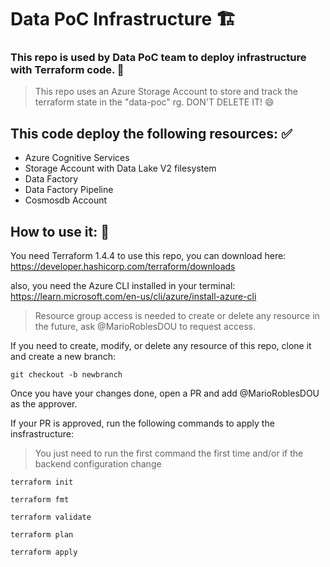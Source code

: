 # Data PoC Infrastructure 🏗️

### This repo is used by Data PoC team to deploy infrastructure with Terraform code. 👷

> This repo uses an Azure Storage Account to store and track the terraform state in the "data-poc" rg. DON'T DELETE IT! 😄

## This code deploy the following resources: ✅
 - Azure Cognitive Services
 - Storage Account with Data Lake V2 filesystem
 - Data Factory
 - Data Factory Pipeline
 - Cosmosdb Account

## How to use it: 👀

You need Terraform 1.4.4 to use this repo, you can download here:
https://developer.hashicorp.com/terraform/downloads

also, you need the Azure CLI installed in your terminal:
https://learn.microsoft.com/en-us/cli/azure/install-azure-cli

> Resource group access is needed to create or delete any resource in the future, ask @MarioRoblesDOU to request access.

If you need to create, modify, or delete any resource of this repo, clone it and create a new branch:

```
git checkout -b newbranch
```

Once you have your changes done, open a PR and add @MarioRoblesDOU as the approver.

If your PR is approved, run the following commands to apply the insfrastructure:

> You just need to run the first command the first time and/or if the backend configuration change

```
terraform init
```

```
terraform fmt
```

```
terraform validate
```

```
terraform plan
```

```
terraform apply
```




